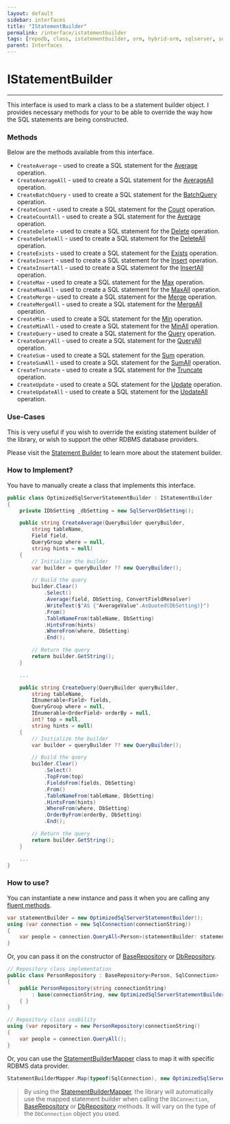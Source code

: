 ```yaml
---
layout: default
sidebar: interfaces
title: "IStatementBuilder"
permalink: /interface/istatementbuilder
tags: [repodb, class, istatementbuilder, orm, hybrid-orm, sqlserver, sqlite, mysql, postgresql]
parent: Interfaces
---
```


# IStatementBuilder

---

This interface is used to mark a class to be a statement builder object. I provides necessary methods for your to be able to override the way how the SQL statements are being constructed.

### Methods

Below are the methods available from this interface.

- `CreateAverage` - used to create a SQL statement for the [Average](/operation/average) operation.
- `CreateAverageAll` - used to create a SQL statement for the [AverageAll](/operation/averageall) operation.
- `CreateBatchQuery` - used to create a SQL statement for the [BatchQuery](/operation/batchquery) operation.
- `CreateCount` - used to create a SQL statement for the [Count](/operation/count) operation.
- `CreateCountAll` - used to create a SQL statement for the [Average](/operation/countall) operation.
- `CreateDelete` - used to create a SQL statement for the [Delete](/operation/delete) operation.
- `CreateDeleteAll` - used to create a SQL statement for the [DeleteAll](/operation/deleteall) operation.
- `CreateExists` - used to create a SQL statement for the [Exists](/operation/exists) operation.
- `CreateInsert` - used to create a SQL statement for the [Insert](/operation/insert) operation.
- `CreateInsertAll` - used to create a SQL statement for the [InsertAll](/operation/insertall) operation.
- `CreateMax` - used to create a SQL statement for the [Max](/operation/max) operation.
- `CreateMaxAll` - used to create a SQL statement for the [MaxAll](/operation/maxall) operation.
- `CreateMerge` - used to create a SQL statement for the [Merge](/operation/merge) operation.
- `CreateMergeAll` - used to create a SQL statement for the [MergeAll](/operation/mergeall) operation.
- `CreateMin` - used to create a SQL statement for the [Min](/operation/min) operation.
- `CreateMinAll` - used to create a SQL statement for the [MinAll](/operation/minall) operation.
- `CreateQuery` - used to create a SQL statement for the [Query](/operation/query) operation.
- `CreateQueryAll` - used to create a SQL statement for the [QueryAll](/operation/queryall) operation.
- `CreateSum` - used to create a SQL statement for the [Sum](/operation/sum) operation.
- `CreateSumAll` - used to create a SQL statement for the [SumAll](/operation/sumall) operation.
- `CreateTruncate` - used to create a SQL statement for the [Truncate](/operation/truncate) operation.
- `CreateUpdate` - used to create a SQL statement for the [Update](/operation/update) operation.
- `CreateUpdateAll` - used to create a SQL statement for the [UpdateAll](/operation/updateall) operation.

### Use-Cases

This is very useful if you wish to override the existing statement builder of the library, or wish to support the other RDBMS database providers.

Please visit the [Statement Builder](/extensibility/statementbuilder) to learn more about the statement builder.

### How to Implement?

You have to manually create a class that implements this interface.

```csharp
public class OptimizedSqlServerStatementBuilder : IStatementBuilder
{
    private IDbSetting _dbSetting = new SqlServerDbSetting();

    public string CreateAverage(QueryBuilder queryBuilder,
        string tableName,
        Field field,
        QueryGroup where = null,
        string hints = null)
    {
        // Initialize the builder
        var builder = queryBuilder ?? new QueryBuilder();

        // Build the query
        builder.Clear()
            .Select()
            .Average(field, DbSetting, ConvertFieldResolver)
            .WriteText($"AS {"AverageValue".AsQuoted(DbSetting)}")
            .From()
            .TableNameFrom(tableName, DbSetting)
            .HintsFrom(hints)
            .WhereFrom(where, DbSetting)
            .End();

        // Return the query
        return builder.GetString();
    }

    ...

    public string CreateQuery(QueryBuilder queryBuilder,
        string tableName,
        IEnumerable<Field> fields,
        QueryGroup where = null,
        IEnumerable<OrderField> orderBy = null,
        int? top = null,
        string hints = null)
    {
        // Initialize the builder
        var builder = queryBuilder ?? new QueryBuilder();

        // Build the query
        builder.Clear()
            .Select()
            .TopFrom(top)
            .FieldsFrom(fields, DbSetting)
            .From()
            .TableNameFrom(tableName, DbSetting)
            .HintsFrom(hints)
            .WhereFrom(where, DbSetting)
            .OrderByFrom(orderBy, DbSetting)
            .End();

        // Return the query
        return builder.GetString();
    }

    ...
}
```

### How to use?

You can instantiate a new instance and pass it when you are calling any [fluent methods](/links/fluent-methods).

```csharp
var statementBuilder = new OptimizedSqlServerStatementBuilder();
using (var connection = new SqlConnection(connectionString))
{
    var people = connection.QueryAll<Person>(statementBuilder: statementBuilder);
}
```

Or, you can pass it on the constructor of [BaseRepository](/class/baserepository) or [DbRepository](/class/dbrepository).

```csharp
// Repository class implementation
public class PersonRepository : BaseRepository<Person, SqlConnection>
{
    public PersonRepository(string connectionString)
        : base(connectionString, new OptimizedSqlServerStatementBuilder())
    { }
}

// Repository class usability
using (var repository = new PersonRepository(connectionString))
{
    var people = connection.QueryAll();
}
```

Or, you can use the [StatementBuilderMapper](/mapper/statementbuildermapper) class to map it with specific RDBMS data provider.

```csharp
StatementBuilderMapper.Map(typeof(SqlConnection), new OptimizedSqlServerStatementBuilder(), true);
```

> By using the [StatementBuilderMapper](/mapper/statementbuildermapper), the library will automatically use the mapped statement builder when calling the `DbConnection`, [BaseRepository](/class/baserepository) or [DbRepository](/class/dbrepository) methods. It will vary on the type of the `DbConnection` object you used.